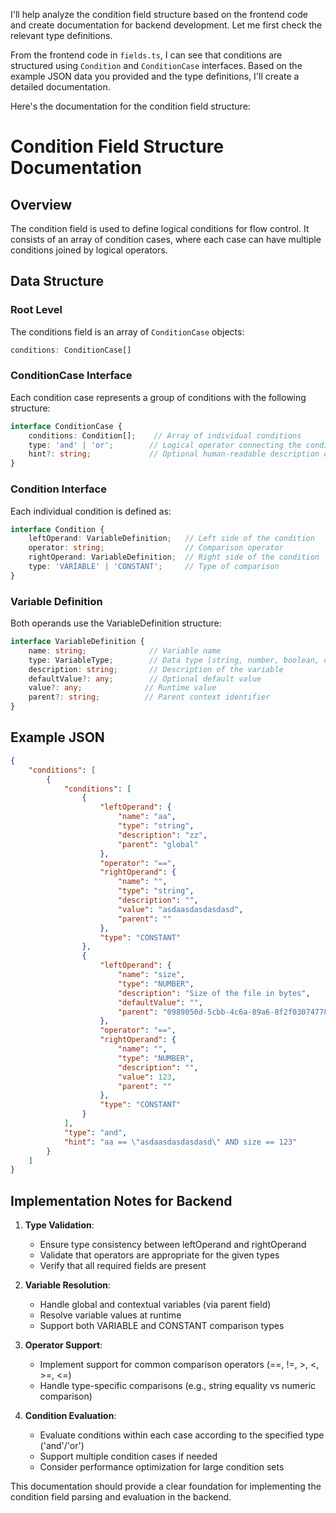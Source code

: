 I'll help analyze the condition field structure based on the frontend code and create documentation for backend development. Let me first check the relevant type definitions.

From the frontend code in `fields.ts`, I can see that conditions are structured using `Condition` and `ConditionCase` interfaces. Based on the example JSON data you provided and the type definitions, I'll create a detailed documentation.

Here's the documentation for the condition field structure:

# Condition Field Structure Documentation

## Overview
The condition field is used to define logical conditions for flow control. It consists of an array of condition cases, where each case can have multiple conditions joined by logical operators.

## Data Structure

### Root Level
The conditions field is an array of `ConditionCase` objects:
```typescript
conditions: ConditionCase[]
```

### ConditionCase Interface
Each condition case represents a group of conditions with the following structure:
```typescript
interface ConditionCase {
    conditions: Condition[];    // Array of individual conditions
    type: 'and' | 'or';        // Logical operator connecting the conditions
    hint?: string;             // Optional human-readable description of the condition
}
```

### Condition Interface
Each individual condition is defined as:
```typescript
interface Condition {
    leftOperand: VariableDefinition;   // Left side of the condition
    operator: string;                  // Comparison operator
    rightOperand: VariableDefinition;  // Right side of the condition
    type: 'VARIABLE' | 'CONSTANT';     // Type of comparison
}
```

### Variable Definition
Both operands use the VariableDefinition structure:
```typescript
interface VariableDefinition {
    name: string;              // Variable name
    type: VariableType;        // Data type (string, number, boolean, object, array)
    description: string;       // Description of the variable
    defaultValue?: any;        // Optional default value
    value?: any;              // Runtime value
    parent?: string;          // Parent context identifier
}
```

## Example JSON
```json
{
    "conditions": [
        {
            "conditions": [
                {
                    "leftOperand": {
                        "name": "aa",
                        "type": "string",
                        "description": "zz",
                        "parent": "global"
                    },
                    "operator": "==",
                    "rightOperand": {
                        "name": "",
                        "type": "string",
                        "description": "",
                        "value": "asdaasdasdasdasd",
                        "parent": ""
                    },
                    "type": "CONSTANT"
                },
                {
                    "leftOperand": {
                        "name": "size",
                        "type": "NUMBER",
                        "description": "Size of the file in bytes",
                        "defaultValue": "",
                        "parent": "0989050d-5cbb-4c6a-89a6-8f2f03074778"
                    },
                    "operator": "==",
                    "rightOperand": {
                        "name": "",
                        "type": "NUMBER",
                        "description": "",
                        "value": 123,
                        "parent": ""
                    },
                    "type": "CONSTANT"
                }
            ],
            "type": "and",
            "hint": "aa == \"asdaasdasdasdasd\" AND size == 123"
        }
    ]
}
```

## Implementation Notes for Backend

1. **Type Validation**:
   - Ensure type consistency between leftOperand and rightOperand
   - Validate that operators are appropriate for the given types
   - Verify that all required fields are present

2. **Variable Resolution**:
   - Handle global and contextual variables (via parent field)
   - Resolve variable values at runtime
   - Support both VARIABLE and CONSTANT comparison types

3. **Operator Support**:
   - Implement support for common comparison operators (==, !=, >, <, >=, <=)
   - Handle type-specific comparisons (e.g., string equality vs numeric comparison)

4. **Condition Evaluation**:
   - Evaluate conditions within each case according to the specified type ('and'/'or')
   - Support multiple condition cases if needed
   - Consider performance optimization for large condition sets

This documentation should provide a clear foundation for implementing the condition field parsing and evaluation in the backend.
